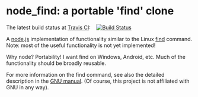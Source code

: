 # node_find: a portable 'find' clone

The latest build status at [Travis CI](http://travis-ci.com):&nbsp;&nbsp;&nbsp;&nbsp;[![Build Status](https://travis-ci.com/alflanagan/node_find.svg?branch=master)](https://travis-ci.com/alflanagan/node_find)

A [node.js](https://nodejs.org) implementation of functionality similar to the Linux
 [find](http://linux.die.net/man/1/find) command. Note: most of the useful functionality is not yet
 implemented!

Why node? Portability! I want find on Windows, Android, etc. Much of
the functionality should be broadly reusable.

For more information on the find command, see also the detailed description in the
[GNU manual](https://www.gnu.org/software/findutils/manual/html_mono/find.html). (Of course,
  this project is not affiliated with GNU in any way).
